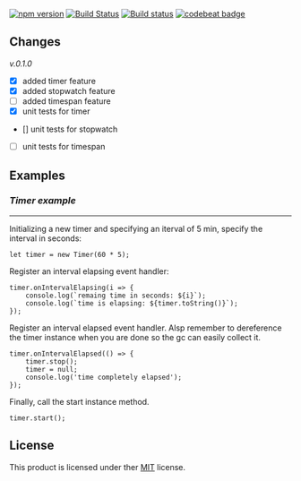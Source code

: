 [![npm version](https://badge.fury.io/js/sharp-timer.svg)](https://badge.fury.io/js/sharp-timer)
[![Build Status](https://travis-ci.com/afractal/SharpTimer.svg?token=sN9qiKvy34fJyhwzHohM&branch=master)](https://travis-ci.com/afractal/SharpTimer)
[![Build status](https://ci.appveyor.com/api/projects/status/grw42490qo9lnokb?svg=true)](https://ci.appveyor.com/project/hermesxgjini/sharptimer)
[![codebeat badge](https://codebeat.co/badges/4b996a15-b593-4b28-9c61-84e0029912fc)](https://codebeat.co/projects/github-com-afractal-sharptimer-master)

## Changes

*v.0.1.0*

- [x] added timer feature
- [x] added stopwatch feature
- [ ] added timespan feature
- [x] unit tests for timer
- [] unit tests for stopwatch
- [ ] unit tests for timespan


## Examples

### *Timer example*
---

Initializing a new timer and specifying an iterval of 5 min, specify the interval in seconds:

`let timer = new Timer(60 * 5);`

Register an interval elapsing event handler:
```language javascript
timer.onIntervalElapsing(i => {
    console.log(`remaing time in seconds: ${i}`);
    console.log(`time is elapsing: ${timer.toString()}`);
});
```

Register an interval elapsed event handler.
Alsp remember to dereference the timer instance when you are done
so the gc can easily collect it.
```language javascript
timer.onIntervalElapsed(() => {
    timer.stop();
    timer = null;
    console.log('time completely elapsed');
});
```

Finally, call the start instance method.

`timer.start();`

## License

This product is licensed under ther [MIT](https://choosealicense.com/licenses/mit/) license.

